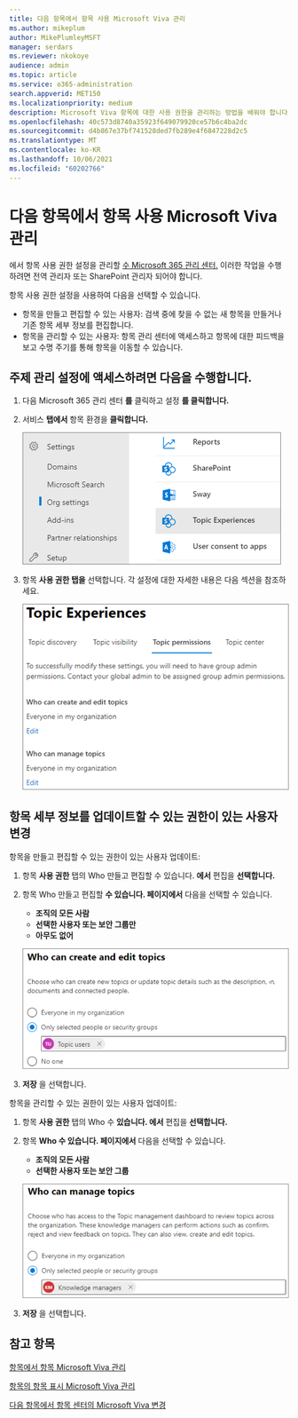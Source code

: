 ```yaml
---
title: 다음 항목에서 항목 사용 Microsoft Viva 관리
ms.author: mikeplum
author: MikePlumleyMSFT
manager: serdars
ms.reviewer: nkokoye
audience: admin
ms.topic: article
ms.service: o365-administration
search.appverid: MET150
ms.localizationpriority: medium
description: Microsoft Viva 항목에 대한 사용 권한을 관리하는 방법을 배워야 합니다.
ms.openlocfilehash: 40c573d8740a35923f649079920ce57b6c4ba2dc
ms.sourcegitcommit: d4b867e37bf741528ded7fb289e4f6847228d2c5
ms.translationtype: MT
ms.contentlocale: ko-KR
ms.lasthandoff: 10/06/2021
ms.locfileid: "60202766"
---
```

# <a name="manage-topic-permissions-in-microsoft-viva-topics"></a>다음 항목에서 항목 사용 Microsoft Viva 관리

에서 항목 사용 권한 설정을 관리할 [수 Microsoft 365 관리 센터.](https://admin.microsoft.com) 이러한 작업을 수행하려면 전역 관리자 또는 SharePoint 관리자 되어야 합니다.

항목 사용 권한 설정을 사용하여 다음을 선택할 수 있습니다.

- 항목을 만들고 편집할 수 있는 사용자: 검색 중에 찾을 수 없는 새 항목을 만들거나 기존 항목 세부 정보를 편집합니다.
- 항목을 관리할 수 있는 사용자: 항목 관리 센터에 액세스하고 항목에 대한 피드백을 보고 수명 주기를 통해 항목을 이동할 수 있습니다.

## <a name="to-access-topics-management-settings"></a>주제 관리 설정에 액세스하려면 다음을 수행합니다.

1. 다음 Microsoft 365 관리 센터 **를** 클릭하고 설정 **를 클릭합니다.**
2. 서비스 **탭에서** 항목 환경을 **클릭합니다.**

    ![커넥트 정보를 알 수 있습니다.](../media/admin-org-knowledge-options-completed.png) 

3. 항목 **사용 권한 탭을** 선택합니다. 각 설정에 대한 자세한 내용은 다음 섹션을 참조하세요.

    ![knowledge-network-settings.](../media/knowledge-network-settings-topic-permissions.png) 

## <a name="change-who-has-permissions-to-update-topic-details"></a>항목 세부 정보를 업데이트할 수 있는 권한이 있는 사용자 변경

항목을 만들고 편집할 수 있는 권한이 있는 사용자 업데이트:

1. 항목 **사용 권한** 탭의 Who 만들고 편집할 수 있습니다. **에서** 편집을 **선택합니다.**
2. 항목 Who 만들고 편집할 **수 있습니다. 페이지에서** 다음을 선택할 수 있습니다.
    - **조직의 모든 사람**
    - **선택한 사용자 또는 보안 그룹만**
    - **아무도 없어**

    ![항목을 만들고 편집합니다.](../media/k-manage-who-can-create-and-edit.png)  

3. **저장** 을 선택합니다.

항목을 관리할 수 있는 권한이 있는 사용자 업데이트:

1. 항목 **사용 권한** 탭의 Who 수 **있습니다. 에서** 편집을 **선택합니다.**
2. 항목 **Who 수 있습니다. 페이지에서** 다음을 선택할 수 있습니다.
    - **조직의 모든 사람**
    - **선택한 사용자 또는 보안 그룹**

    ![항목을 관리합니다.](../media/k-manage-who-can-manage-topics.png)  

3. **저장** 을 선택합니다.

## <a name="see-also"></a>참고 항목

[항목에서 항목 Microsoft Viva 관리](topic-experiences-discovery.md)

[항목의 항목 표시 Microsoft Viva 관리](topic-experiences-knowledge-rules.md)

[다음 항목에서 항목 센터의 Microsoft Viva 변경](topic-experiences-administration.md)
